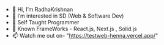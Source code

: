 - 👋 Hi, I’m RadhaKrishnan
- 👀 I’m interested in SD (Web & Software Dev)
- 🌱 Self Taught Programmer
- 💞️ Known FrameWorks - React.js, Next.js , Solid.js
- 📫 Watch me out on- "https://testweb-henna.vercel.app/"

<!---
BeVillain/BeVillain is a ✨ special ✨ repository because its `README.md` (this file) appears on your GitHub profile.
You can click the Preview link to take a look at your changes.
--->
